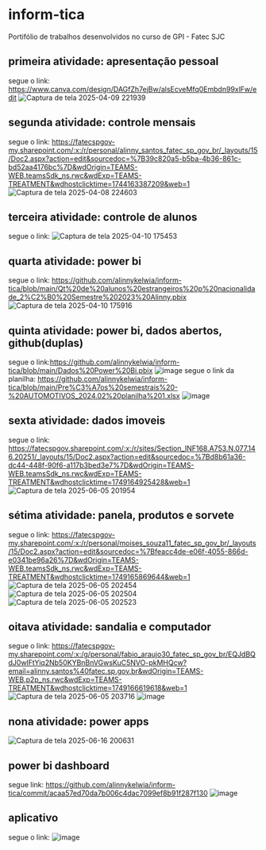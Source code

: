 # inform-tica
Portifólio de trabalhos desenvolvidos no curso de GPI - Fatec SJC
## primeira atividade: apresentação pessoal 
segue o link: https://www.canva.com/design/DAGfZh7ejBw/alsEcveMfq0Embdn99xlFw/edit
![Captura de tela 2025-04-09 221939](https://github.com/user-attachments/assets/e628f9e0-53e4-4a4d-90ab-97fdf0e61e2d)

## segunda atividade: controle mensais 
segue o link: https://fatecspgov-my.sharepoint.com/:x:/r/personal/alinny_santos_fatec_sp_gov_br/_layouts/15/Doc2.aspx?action=edit&sourcedoc=%7B39c820a5-b5ba-4b36-861c-bd52aa4176bc%7D&wdOrigin=TEAMS-WEB.teamsSdk_ns.rwc&wdExp=TEAMS-TREATMENT&wdhostclicktime=1744163387209&web=1
![Captura de tela 2025-04-08 224603](https://github.com/user-attachments/assets/5381cb5a-7896-4514-a618-ff7b98fc400f)

## terceira atividade: controle de alunos
segue o link: 
![Captura de tela 2025-04-10 175453](https://github.com/user-attachments/assets/17ec62f6-687c-437a-af8d-2ee2a248360d)

## quarta atividade: power bi
segue o link: https://github.com/alinnykelwia/inform-tica/blob/main/Qt%20de%20alunos%20estrangeiros%20p%20nacionalidade_2%C2%B0%20Semestre%202023%20Alinny.pbix
![Captura de tela 2025-04-10 175916](https://github.com/user-attachments/assets/4cbcbed3-c43c-48e0-a618-8417ad156049)


## quinta atividade: power bi, dados abertos, github(duplas)
segue o link:https://github.com/alinnykelwia/inform-tica/blob/main/Dados%20Power%20Bi.pbix
![image](https://github.com/user-attachments/assets/6dae06af-eff5-4d60-bcd3-efa4d0ebaad8)
segue o link da planilha: https://github.com/alinnykelwia/inform-tica/blob/main/Pre%C3%A7os%20semestrais%20-%20AUTOMOTIVOS_2024.02%20planilha%201.xlsx
![image](https://github.com/user-attachments/assets/6976540e-f5e0-417f-9113-cb50959ea4c4)

## sexta atividade: dados imoveis 
segue o link: https://fatecspgov.sharepoint.com/:x:/r/sites/Section_INF168.A753.N.077.146.20251/_layouts/15/Doc2.aspx?action=edit&sourcedoc=%7Bd8b61a36-dc44-448f-90f6-a117b3bed3e7%7D&wdOrigin=TEAMS-WEB.teamsSdk_ns.rwc&wdExp=TEAMS-TREATMENT&wdhostclicktime=1749164925428&web=1
![Captura de tela 2025-06-05 201954](https://github.com/user-attachments/assets/c664dd94-3e50-435f-97a3-048f0f395bdc)

## sétima atividade: panela, produtos e sorvete
segue o link: https://fatecspgov-my.sharepoint.com/:x:/r/personal/moises_souza11_fatec_sp_gov_br/_layouts/15/Doc2.aspx?action=edit&sourcedoc=%7Bfeacc4de-e06f-4055-866d-e0341be96a26%7D&wdOrigin=TEAMS-WEB.teamsSdk_ns.rwc&wdExp=TEAMS-TREATMENT&wdhostclicktime=1749165869644&web=1
![Captura de tela 2025-06-05 202454](https://github.com/user-attachments/assets/ad0d874c-94bb-4206-ab6a-81853cc9b6a6)
![Captura de tela 2025-06-05 202504](https://github.com/user-attachments/assets/da2715b9-dcb3-40d3-a948-a3c2245887c5)
![Captura de tela 2025-06-05 202523](https://github.com/user-attachments/assets/80147206-f243-45a7-8b98-64847e9c7245)

## oitava atividade: sandalia e computador
segue o link: https://fatecspgov-my.sharepoint.com/:x:/g/personal/fabio_araujo30_fatec_sp_gov_br/EQJdBQdJ0wlFtYiq2Nb50KYBnBnVGwsKuC5NVO-pkMHQcw?email=alinny.santos%40fatec.sp.gov.br&wdOrigin=TEAMS-WEB.p2p_ns.rwc&wdExp=TEAMS-TREATMENT&wdhostclicktime=1749166619618&web=1
![Captura de tela 2025-06-05 203716](https://github.com/user-attachments/assets/e02f56fe-aa26-4e65-8e68-13c0b51561aa)
![image](https://github.com/user-attachments/assets/bae8c334-0d58-4f35-94fb-a348ebd1d5c2)

## nona atividade: power apps
![Captura de tela 2025-06-16 200631](https://github.com/user-attachments/assets/fbc2cba1-b834-4bf3-a3cc-a73068ac29f7)

## power bi dashboard 
segue link: https://github.com/alinnykelwia/inform-tica/commit/acaa57ed70da7b006c4dac7099ef8b91f287f130
![image](https://github.com/user-attachments/assets/a122ed61-11d7-4479-b12e-268ef5d1f0f3)

## aplicativo 
segue o link:
![image](https://github.com/user-attachments/assets/a62d6032-6e4f-4514-8b21-52b39902e5bf)











